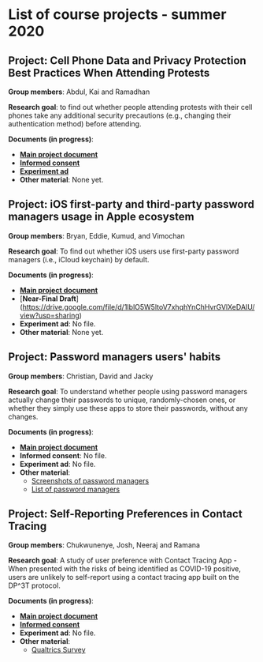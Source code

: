 
# List of course projects - summer 2020

## Project: Cell Phone Data and Privacy Protection Best Practices When Attending Protests

**Group members**: Abdul, Kai and Ramadhan

**Research goal**: to find out whether people attending protests with their cell phones take any additional security precautions (e.g., changing their authentication method) before attending.

**Documents (in progress)**:
- [**Main project document**](https://docs.google.com/document/d/1tBWRMS0xz1Q16NQmkDW-P79LRBPh6c5pHB4Hr9ZfH2g/edit?usp=sharing)
- [**Informed consent**](https://docs.google.com/document/d/1iRPOI0lMoJI6-yP8QTcyo91U_cGYBppfJ2nVlHtI9j4/edit?usp=sharing)
- [**Experiment ad**](https://docs.google.com/document/d/1yf06I6upAWCMuijCzX4wpB4cXdENFFophkp2bqlP4lU/edit?usp=sharing)
- **Other material**: None yet.



## Project: iOS first-party and third-party password managers usage in Apple ecosystem

**Group members**: Bryan, Eddie, Kumud, and Vimochan

**Research goal**: To find out whether iOS users use first-party password managers (i.e., iCloud keychain) by default.

**Documents (in progress)**:

- [**Main project document**](https://docs.google.com/document/d/112IFjrraeM0-MkxICwxx7fViW4EZK__x5SxsFvPltHg/edit?skip_itp2_check=true)
- [**Near-Final Draft**] (https://drive.google.com/file/d/1IblO5W5ltoV7xhqhYnChHvrGVlXeDAIU/view?usp=sharing)
- **Experiment ad**: No file.
- **Other material**: None yet.



## Project: Password managers users' habits

**Group members**: Christian, David and Jacky

**Research goal**: To understand whether people using password managers actually change their passwords to unique, randomly-chosen ones, or whether they simply use these apps to store their passwords, without any changes.

**Documents (in progress)**:
- [**Main project document**](https://docs.google.com/document/d/1PcKQS6WLADMc7Z-20VEEeBV1BkFKwFP-XWiuB2WX8cE/)
- **Informed consent**: No file.
- **Experiment ad**: No file.
- **Other material**:
	* [Screenshots of password managers](https://docs.google.com/document/d/18OQupG3eBOmBYJSOpbtzbVdTG7VgtXB5alBTo6WV8kw/)
	* [List of password managers](https://docs.google.com/spreadsheets/d/15pRoX49MkOVoM3aXq1mbRLdT7YeFzjmsfCVUXfnErOc/)



## Project: Self-Reporting Preferences in Contact Tracing

**Group members**: Chukwunenye, Josh, Neeraj and Ramana

**Research goal**: A study of user preference with Contact Tracing App - When presented with the risks of being identified as COVID-19 positive, users are unlikely to self-report using a contact tracing app built on the DP^3T protocol. 

**Documents (in progress)**:
- [**Main project document**](https://docs.google.com/document/d/1JQCgXJr8RrvFfSFxQ9mgZpDSf1IZWMFWJ29NTS0FlH8/edit?usp=sharing)
- [**Informed consent**](https://drive.google.com/file/d/1ytVCMgKAaDFCnl-98rMf9G9c8eFvQFsU/view?usp=sharing)
- **Experiment ad**: No file.
- **Other material**: 
	* [Qualtrics Survey](https://berkeley.qualtrics.com/jfe/form/SV_8q9tyNd6E2qjMXz)
